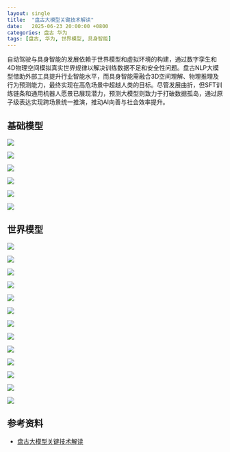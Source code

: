 ```yaml
---
layout: single
title:  "盘古大模型关键技术解读"
date:   2025-06-23 20:00:00 +0800
categories: 盘古 华为
tags: [盘古, 华为, 世界模型, 具身智能]
---
```


自动驾驶与具身智能的发展依赖于世界模型和虚拟环境的构建，通过数字孪生和4D物理空间模拟真实世界规律以解决训练数据不足和安全性问题。盘古NLP大模型借助外部工具提升行业智能水平，而具身智能需融合3D空间理解、物理推理及行为预测能力，最终实现在高危场景中超越人类的目标。尽管发展曲折，但SFT训练链条和通用机器人愿景已展现潜力，预测大模型则致力于打破数据孤岛，通过原子级表达实现跨场景统一推演，推动AI向善与社会效率提升。

<!--more-->

## 基础模型

![](/images/2025/HDC/Pangu/01.jpg)

![](/images/2025/HDC/Pangu/02.jpg)

![](/images/2025/HDC/Pangu/03.jpg)

![](/images/2025/HDC/Pangu/04.jpg)

![](/images/2025/HDC/Pangu/05.jpg)

![](/images/2025/HDC/Pangu/06.jpg)


## 世界模型

![](/images/2025/HDC/Pangu/07.jpg)

![](/images/2025/HDC/Pangu/08.jpg)

![](/images/2025/HDC/Pangu/09.jpg)

![](/images/2025/HDC/Pangu/10.jpg)

![](/images/2025/HDC/Pangu/11.jpg)

![](/images/2025/HDC/Pangu/12.jpg)

![](/images/2025/HDC/Pangu/13.jpg)

![](/images/2025/HDC/Pangu/14.jpg)

![](/images/2025/HDC/Pangu/15.jpg)

![](/images/2025/HDC/Pangu/16.jpg)

![](/images/2025/HDC/Pangu/17.jpg)

![](/images/2025/HDC/Pangu/18.jpg)

![](/images/2025/HDC/Pangu/19.jpg)


## 参考资料
- [盘古大模型关键技术解读](https://live.huawei.com/hdc2025/meeting/cn/15619.html)
